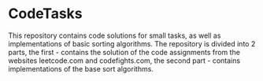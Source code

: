# CodeTasks


This repository contains code solutions for small tasks, as well as implementations of basic sorting algorithms. 
The repository is divided into 2 parts, the first - contains the solution of the code assignments from the websites leetcode.com and codefights.com,
the second part - contains implementations of the base sort algorithms.
